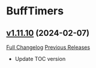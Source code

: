 # BuffTimers

## [v1.11.10](https://github.com/sandervspl/BuffTimers/tree/v1.11.10) (2024-02-07)
[Full Changelog](https://github.com/sandervspl/BuffTimers/compare/v1.11.9...v1.11.10) [Previous Releases](https://github.com/sandervspl/BuffTimers/releases)

- Update TOC version  
